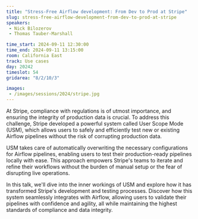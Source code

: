 ```yaml
---
title: "Stress-Free Airflow development: From Dev to Prod at Stripe"
slug: stress-free-airflow-development-from-dev-to-prod-at-stripe
speakers:
 - Nick Bilozerov
 - Thomas Tauber-Marshall

time_start: 2024-09-11 12:30:00
time_end: 2024-09-11 13:15:00
room: California East
track: Use cases
day: 20242
timeslot: 54
gridarea: "8/2/10/3"

images: 
 - /images/sessions/2024/stripe.jpg
---
```


At Stripe, compliance with regulations is of utmost importance, and ensuring the integrity of production data is crucial. To address this challenge, Stripe developed a powerful system called User Scope Mode (USM), which allows users to safely and efficiently test new or existing Airflow pipelines without the risk of corrupting production data.
 
USM takes care of automatically overwriting the necessary configurations for Airflow pipelines, enabling users to test their production-ready pipelines locally with ease. This approach empowers Stripe's teams to iterate and refine their workflows without the burden of manual setup or the fear of disrupting live operations.
 
In this talk, we'll dive into the inner workings of USM and explore how it has transformed Stripe's development and testing processes. Discover how this system seamlessly integrates with Airflow, allowing users to validate their pipelines with confidence and agility, all while maintaining the highest standards of compliance and data integrity.